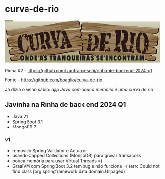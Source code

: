 # curva-de-rio

![curva-de-rio.png](curva-de-rio.png)

Rinha #2 - https://github.com/zanfranceschi/rinha-de-backend-2024-q1

Fonte - https://github.com/boaglio/curva-de-rio 

Já dizia o velho sábio:  _app Java com pouca memória é uma curva de rio_ 

##  Javinha na Rinha de back end 2024 Q1

* Java 21
* Spring Boot 3.1
* MongoDB 7

### v1

* removido Spring Validator e Actuator
* usando Capped Collections (MongoDB) para gravar transacoes
* pouca memória para usar Virtual Threads =( 
* GraalVM com Spring Boot 3.2 tem bug e não funciona =( 
  (erro Could not find class [org.springframework.data.domain.Unpaged)